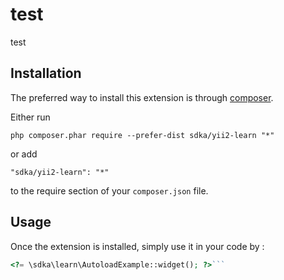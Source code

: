 test
====
test

Installation
------------

The preferred way to install this extension is through [composer](http://getcomposer.org/download/).

Either run

```
php composer.phar require --prefer-dist sdka/yii2-learn "*"
```

or add

```
"sdka/yii2-learn": "*"
```

to the require section of your `composer.json` file.


Usage
-----

Once the extension is installed, simply use it in your code by  :

```php
<?= \sdka\learn\AutoloadExample::widget(); ?>```
